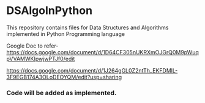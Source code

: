 # DSAlgoInPython
This repository contains files for Data Structures and Algorithms implemented in Python Programming language

Google Doc to refer- https://docs.google.com/document/d/1D64CF305nUKRXmOJGrQ0M9pWuqpVVAMWKIpwjwPTJf0/edit

https://docs.google.com/document/d/1J264gGL0Z2ntTh_EKFDMlL-3F9EGB174A3OLoDEOYQM/edit?usp=sharing

### Code will be added as implemented.
